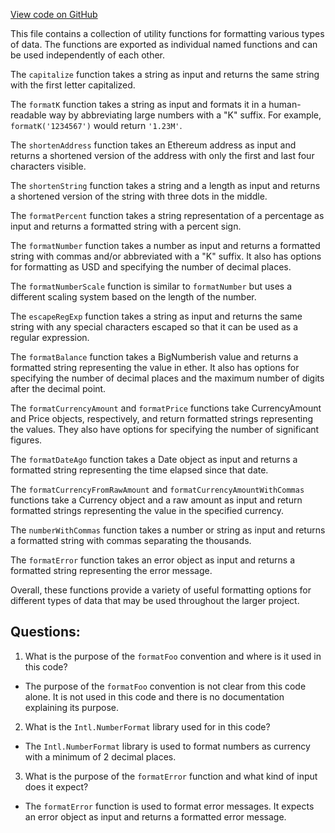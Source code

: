 [View code on GitHub](zoo-labs/zoo/blob/master/core/src/functions/format.ts)

This file contains a collection of utility functions for formatting various types of data. The functions are exported as individual named functions and can be used independently of each other. 

The `capitalize` function takes a string as input and returns the same string with the first letter capitalized. 

The `formatK` function takes a string as input and formats it in a human-readable way by abbreviating large numbers with a "K" suffix. For example, `formatK('1234567')` would return `'1.23M'`. 

The `shortenAddress` function takes an Ethereum address as input and returns a shortened version of the address with only the first and last four characters visible. 

The `shortenString` function takes a string and a length as input and returns a shortened version of the string with three dots in the middle. 

The `formatPercent` function takes a string representation of a percentage as input and returns a formatted string with a percent sign. 

The `formatNumber` function takes a number as input and returns a formatted string with commas and/or abbreviated with a "K" suffix. It also has options for formatting as USD and specifying the number of decimal places. 

The `formatNumberScale` function is similar to `formatNumber` but uses a different scaling system based on the length of the number. 

The `escapeRegExp` function takes a string as input and returns the same string with any special characters escaped so that it can be used as a regular expression. 

The `formatBalance` function takes a BigNumberish value and returns a formatted string representing the value in ether. It also has options for specifying the number of decimal places and the maximum number of digits after the decimal point. 

The `formatCurrencyAmount` and `formatPrice` functions take CurrencyAmount and Price objects, respectively, and return formatted strings representing the values. They also have options for specifying the number of significant figures. 

The `formatDateAgo` function takes a Date object as input and returns a formatted string representing the time elapsed since that date. 

The `formatCurrencyFromRawAmount` and `formatCurrencyAmountWithCommas` functions take a Currency object and a raw amount as input and return formatted strings representing the value in the specified currency. 

The `numberWithCommas` function takes a number or string as input and returns a formatted string with commas separating the thousands. 

The `formatError` function takes an error object as input and returns a formatted string representing the error message. 

Overall, these functions provide a variety of useful formatting options for different types of data that may be used throughout the larger project.
## Questions: 
 1. What is the purpose of the `formatFoo` convention and where is it used in this code?
- The purpose of the `formatFoo` convention is not clear from this code alone. It is not used in this code and there is no documentation explaining its purpose.

2. What is the `Intl.NumberFormat` library used for in this code?
- The `Intl.NumberFormat` library is used to format numbers as currency with a minimum of 2 decimal places.

3. What is the purpose of the `formatError` function and what kind of input does it expect?
- The `formatError` function is used to format error messages. It expects an error object as input and returns a formatted error message.